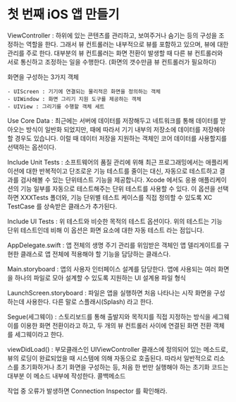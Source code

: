 # 첫 번째 iOS 앱 만들기

ViewController : 하위에 있는 콘텐츠를 관리하고, 보여주거나 숨기는 등의 구성을 조정하는 역할을 한다. 그래서 뷰 컨트롤러는 내부적으로 뷰를 포함하고 있으며, 뷰에 대한 관리를 주로 한다. 대부분의 뷰 컨트롤러는 화면 전환이 발생할 때 다른 뷰 컨트롤러와 서로 통신하고 조정하는 일을 수행한다. (화면의 갯수만큼 뷰 컨트롤러가 필요하다)

화면을 구성하는 3가지 객체

    - UIScreen : 기기에 연결되는 물리적은 화면을 정의하는 객체
    - UIWindow : 화면 그리기 지원 도구를 제공하는 객체
    - UIView : 그리기를 수행할 객체 세트

Use Core Data : 최근에는 서버에 데이터를 저장해두고 네트워크를 통해 데이터를 받아오는 방식이 일반화 되었지만, 때에 따라서 기기 내부의 저장소에 데이터를 저장해야 할 경우도 있습니다. 이럴 때 데이터 저장을 지원하는 객체인 코어 데이터를 사용할지를 선택하는 옵션이다. 

Include Unit Tests : 소프트웨어의 품질 관리에 위해 최근 프로그래밍에서는 애플리케이션에 대한 반복적이고 단조로운 기능 테스트를 줄이는 대신, 자동으로 테스트하고 결과를 검사해볼 수 있는 단위테스트 기능을 제공합니다. Xcode 에서도 응용 애플리케이션의 기능 일부를 자동으로 테스트해주는 단위 테스트를 사용할 수 있다. 이 옵션을 선택하면 XXXTests 폴더와, 기능 단위별 테스트 케이스를 직접 정의할 수 있도록 XC TestCase 를 상속받은 클래스가 추가된다. 

Include UI Tests : 위 테스트와 비슷한 목적의 테스트 옵션이다. 위의 테스트는 기능 단위 테스트인데 비해 이 옵션은 화면 요소에 대한 자동 테스트 라는 점입니다. 

AppDelegate.swift : 앱 전체의 생명 주기 관리를 위임받은 객체인 앱 델리게이트를 구현한 클래스로 앱 전체에 적용해야 할 기능을 담당하는 클래스다.

Main.storyboard : 앱의 사용자 인터페이스 설계를 담당한다. 앱에 사용되는 여러 화면을 하나의 파일로 모아 설계할 수 있도록 지원하는 UI 설계용 파일 형식

LaunchScreen.storyboard : 파일은 앱을 실행하면 처음 나타나는 시작 화면을 구성하는데 사용한다. 다른 말로 스플래시(Splash) 라고 한다.

Segue(세그웨이) : 스토리보드를 통해 출발지와 목적지를 직접 지정하는 방식을 세그웨이를 이용한 화면 전환이라고 하고, 두 개의 뷰 컨트롤러 사이에 연결된 화면 전환 객체를 세그웨이라고 한다.

viewDidLoad() : 부모클래스인 UIViewController 클래스에 정의되어 있는 메소드로, 뷰의 로딩이 완료되었을 때 시스템에 의해 자동으로 호출된다. 따라서 일반적으로 리소스를 초기화하거나 초기 화면을 구성하는 등, 처음 한 번만 실행해야 하는 초기화 코드는 대부분 이 메소드 내부에 작성한다. 콜백메소드

작업 중 오류가 발생하면 Connection Inspector 를 확인해라.

